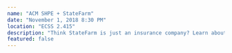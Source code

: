 ```yaml
---
name: "ACM SHPE + StateFarm"
date: "November 1, 2018 8:30 PM"
location: "ECSS 2.415"
description: "Think StateFarm is just an insurance company? Learn about how they are contributing to technology, see some of the projects they're working on, and learn about their internships and jobs!"
featured: false
---
```


